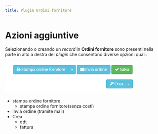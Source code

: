 ```yaml
---
title: Plugin Ordini fornitore
---
```


# Azioni aggiuntive

Selezionando o creando un _record_ in **Ordini fornitore** sono presenti nella parte in alto a destra dei _plugin_ che consentono diverse opzioni quali:

![Screenshot azioni aggiuntive ordini fornitore](../../../../.gitbook/assets/pluginordinifornitore.PNG)

* stampa ordine fornitore
  * stampa ordine fornitore\(senza costi\)
* invia ordine \(tramite mail\)
* Crea
  * ddt
  * fattura

